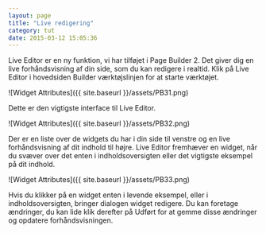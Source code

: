```yaml
---
layout: page
title: "Live redigering"
category: tut
date: 2015-03-12 15:05:36
---
```


Live Editor er en ny funktion, vi har tilføjet i Page Builder 2. Det giver dig en live forhåndsvisning af din side, som du kan redigere i realtid. Klik på Live Editor i hovedsiden Builder værktøjslinjen for at starte værktøjet.

![Widget Attributes]({{ site.baseurl }}/assets/PB31.png)

Dette er den vigtigste interface til Live Editor.

![Widget Attributes]({{ site.baseurl }}/assets/PB32.png)

Der er en liste over de widgets du har i din side til venstre og en live forhåndsvisning af dit indhold til højre. Live Editor fremhæver en widget, når du svæver over det enten i indholdsoversigten eller det vigtigste eksempel på dit indhold.

![Widget Attributes]({{ site.baseurl }}/assets/PB33.png)

Hvis du klikker på en widget enten i levende eksempel, eller i indholdsoversigten, bringer dialogen widget redigere. Du kan foretage ændringer, du kan lide klik derefter på Udført for at gemme disse ændringer og opdatere forhåndsvisningen.
